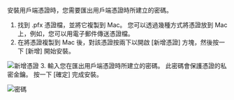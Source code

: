 安裝用戶端憑證時，您需要匯出用戶端憑證時所建立的密碼。

1. 找到 .pfx 憑證檔，並將它複製到 Mac。 您可以透過幾種方式將憑證放到 Mac 上，例如，您可以用電子郵件傳送憑證檔。
2. 在將憑證複製到 Mac 後，對該憑證按兩下以開啟 [新增憑證] 方塊，然後按一下 [新增] 開始安裝。

  ![新增憑證](./media/vpn-gateway-certificates-install-mac-client-cert-include/addcert.png)
3. 輸入您在匯出用戶端憑證時所建立的密碼。 此密碼會保護憑證的私密金鑰。 按一下 [確定] 完成安裝。

  ![密碼](./media/vpn-gateway-certificates-install-mac-client-cert-include/password.png)